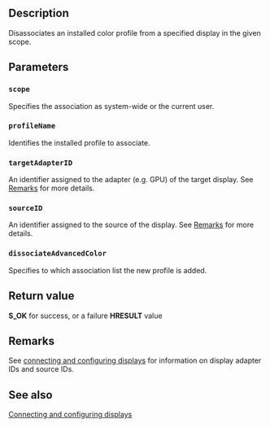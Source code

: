 ## Description

Disassociates an installed color profile from a specified display in the given scope.

## Parameters

### `scope`

Specifies the association as system-wide or the current user.

### `profileName`

Identifies the installed profile to associate.

### `targetAdapterID`

An identifier assigned to the adapter (e.g. GPU) of the target display. See [Remarks](https://learn.microsoft.com/windows/win32/api/icm/nf-icm-colorprofileremovedisplayassociation#remarks) for more details.

### `sourceID`

An identifier assigned to the source of the display. See [Remarks](https://learn.microsoft.com/windows/win32/api/icm/nf-icm-colorprofileremovedisplayassociation#remarks) for more details.

### `dissociateAdvancedColor`

Specifies to which association list the new profile is added.

## Return value

**S_OK** for success, or a failure **HRESULT** value

## Remarks

See [connecting and configuring displays](https://learn.microsoft.com/windows-hardware/drivers/display/connecting-and-configuring-displays) for information on display adapter IDs and source IDs.

## See also

[Connecting and configuring displays](https://learn.microsoft.com/windows-hardware/drivers/display/connecting-and-configuring-displays)